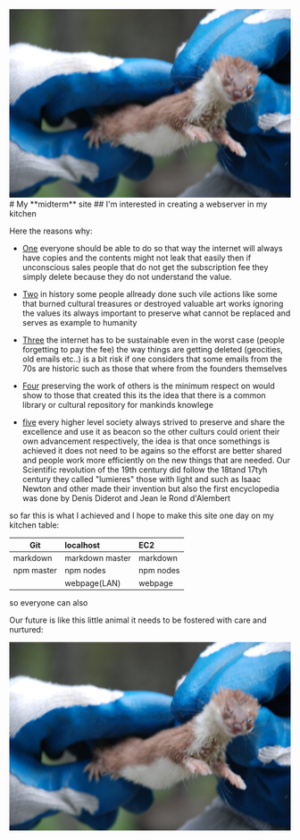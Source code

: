 <img class="twenty-five-percent" src="/images/ship.jpg" alt="fostering">
# My **midterm** site
## I'm interested in creating a webserver in my kitchen

Here the reasons why:
- [One](one/one.html)
everyone should be able to do so that way the internet will always have copies
and the contents might not leak that easily then if unconscious sales people
that do not get the subscription fee they simply delete because they do not
understand the value.


- [Two](two/two.html) 
in history some people allready done such vile actions like some that burned 
cultural treasures or destroyed valuable art works ignoring the values its
always important to preserve what cannot be replaced and serves as example to humanity


- [Three](three/three.html)
the internet has to be sustainable even in the worst case (people forgetting to pay the fee)
the way things are getting deleted (geocities, old emails etc..) is a bit risk if one considers
that some emails from the 70s are historic such as those that where from the founders themselves

- [Four](four/four.html)
preserving the work of others is the minimum respect on would show to those that created this
its the idea that there is a common library or cultural repository for mankinds knowlege


- [five](five/five.html)
every higher level society always strived to preserve and share the excellence and use it as beacon
so the other culturs could orient their own advancement respectively, the idea is that once somethings
is achieved it does not need to be agains so the efforst are better shared and people work more efficiently
on the new things that are needed. Our Scientific revolution of the 19th century did follow the 18tand
17tyh century they called "lumieres" those with light and such as Isaac Newton and other made their
invention but also the first encyclopedia was done by Denis Diderot and Jean le Rond d'Alembert



so far this is what I achieved and I hope to make this site one day on my kitchen table:

| Git        | localhost         | EC2  
|------------|:------------------|:-------  
| markdown   | markdown master   | markdown  
| npm master | npm nodes         | npm nodes  
|            | webpage(LAN)      | webpage

so everyone can also

Our future is like this little animal it needs to be fostered with care and nurtured:

![fostering so it can grow](/images/ship.jpg)


